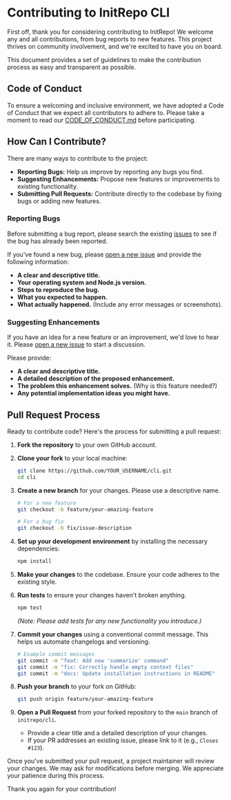 # Contributing to InitRepo CLI

First off, thank you for considering contributing to InitRepo\! We welcome any and all contributions, from bug reports to new features. This project thrives on community involvement, and we're excited to have you on board.

This document provides a set of guidelines to make the contribution process as easy and transparent as possible.

## Code of Conduct

To ensure a welcoming and inclusive environment, we have adopted a Code of Conduct that we expect all contributors to adhere to. Please take a moment to read our [CODE\_OF\_CONDUCT.md](https://github.com/initrepo/cli/blob/main/CODE_OF_CONDUCT.md) before participating.

## How Can I Contribute?

There are many ways to contribute to the project:

  * **Reporting Bugs:** Help us improve by reporting any bugs you find.
  * **Suggesting Enhancements:** Propose new features or improvements to existing functionality.
  * **Submitting Pull Requests:** Contribute directly to the codebase by fixing bugs or adding new features.

### Reporting Bugs

Before submitting a bug report, please search the existing [issues](https://www.google.com/search?q=https://github.com/initrepo/cli/issues) to see if the bug has already been reported.

If you've found a new bug, please [open a new issue](https://www.google.com/search?q=https://github.com/initrepo/cli/issues/new%3Fassignees%3D%26labels%3Dbug%26template%3Dbug_report.md%26title%3D) and provide the following information:

  * **A clear and descriptive title.**
  * **Your operating system and Node.js version.**
  * **Steps to reproduce the bug.**
  * **What you expected to happen.**
  * **What actually happened.** (Include any error messages or screenshots).

### Suggesting Enhancements

If you have an idea for a new feature or an improvement, we'd love to hear it. Please [open a new issue](https://www.google.com/search?q=https://github.com/initrepo/cli/issues/new%3Fassignees%3D%26labels%3Denhancement%26template%3Dfeature_request.md%26title%3D) to start a discussion.

Please provide:

  * **A clear and descriptive title.**
  * **A detailed description of the proposed enhancement.**
  * **The problem this enhancement solves.** (Why is this feature needed?)
  * **Any potential implementation ideas you might have.**

## Pull Request Process

Ready to contribute code? Here's the process for submitting a pull request:

1.  **Fork the repository** to your own GitHub account.

2.  **Clone your fork** to your local machine:

    ```bash
    git clone https://github.com/YOUR_USERNAME/cli.git
    cd cli
    ```

3.  **Create a new branch** for your changes. Please use a descriptive name.

    ```bash
    # For a new feature
    git checkout -b feature/your-amazing-feature

    # For a bug fix
    git checkout -b fix/issue-description
    ```

4.  **Set up your development environment** by installing the necessary dependencies:

    ```bash
    npm install
    ```

5.  **Make your changes** to the codebase. Ensure your code adheres to the existing style.

6.  **Run tests** to ensure your changes haven't broken anything.

    ```bash
    npm test
    ```

    *(Note: Please add tests for any new functionality you introduce.)*

7.  **Commit your changes** using a conventional commit message. This helps us automate changelogs and versioning.

    ```bash
    # Example commit messages
    git commit -m "feat: Add new 'summarize' command"
    git commit -m "fix: Correctly handle empty context files"
    git commit -m "docs: Update installation instructions in README"
    ```

8.  **Push your branch** to your fork on GitHub:

    ```bash
    git push origin feature/your-amazing-feature
    ```

9.  **Open a Pull Request** from your forked repository to the `main` branch of `initrepo/cli`.

      * Provide a clear title and a detailed description of your changes.
      * If your PR addresses an existing issue, please link to it (e.g., `Closes #123`).

Once you've submitted your pull request, a project maintainer will review your changes. We may ask for modifications before merging. We appreciate your patience during this process.

Thank you again for your contribution\!
